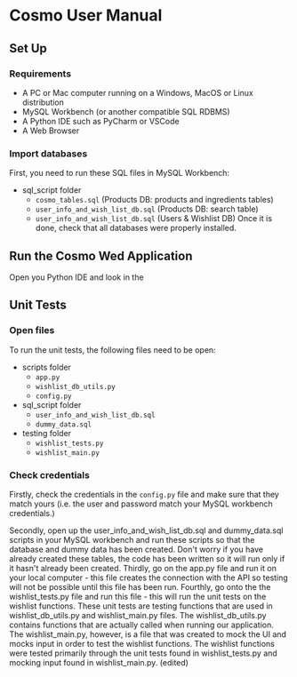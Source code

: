 # Cosmo User Manual

## Set Up
### Requirements
- A PC or Mac computer running on a Windows, MacOS or Linux distribution
- MySQL Workbench (or another compatible SQL RDBMS)
- A Python IDE such as PyCharm or VSCode
- A Web Browser

### Import databases
First, you need to run these SQL files in MySQL Workbench:
- sql_script folder
  - `cosmo_tables.sql` (Products DB: products and ingredients tables)
  - `user_info_and_wish_list_db.sql` (Products DB: search table)
  - `user_info_and_wish_list_db.sql` (Users & Wishlist DB)
Once it is done, check that all databases were properly installed.


## Run the Cosmo Wed Application
Open you Python IDE and look in the 


## Unit Tests
### Open files
To run the  unit tests, the following files need to be open: 
- scripts folder
  - `app.py`
  - `wishlist_db_utils.py`
  - `config.py`
- sql_script folder
  - `user_info_and_wish_list_db.sql`
  - `dummy_data.sql`
- testing folder
  - `wishlist_tests.py`
  - `wishlist_main.py`

### Check credentials
Firstly, check the credentials in the `config.py` file and make sure that they match yours (i.e. the user and password match your MySQL workbench credentials.)


Secondly, open up the  user_info_and_wish_list_db.sql and dummy_data.sql scripts in your MySQL workbench and run these scripts so that the database and dummy data has been created. Don't worry if you have already created these tables, the code has been written so it will run only if it hasn't already been created. Thirdly, go on the app.py file and run it on your local computer - this file creates the connection with the API so testing will not be possible until this file has been run. Fourthly, go onto the the wishlist_tests.py file and run this file - this will run the unit tests on the wishlist functions. These unit tests are testing functions that are used in wishlist_db_utils.py and wishlist_main.py files.
  The wishlist_db_utils.py contains functions that are actually called when running our application. The wishlist_main.py, however, is a file that was created to mock the UI and mocks input in order to test the wishlist functions.
  The wishlist functions were tested primarily through the unit tests found in wishlist_tests.py and mocking input found in  wishlist_main.py. (edited) 